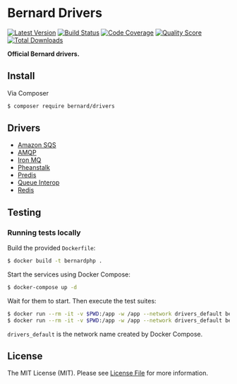 # Bernard Drivers

[![Latest Version](https://img.shields.io/github/release/bernardphp/drivers.svg?style=flat-square)](https://github.com/bernardphp/drivers/releases)
[![Build Status](https://img.shields.io/travis/bernardphp/drivers.svg?style=flat-square)](https://travis-ci.org/bernardphp/drivers)
[![Code Coverage](https://img.shields.io/scrutinizer/coverage/g/bernardphp/drivers.svg?style=flat-square)](https://scrutinizer-ci.com/g/bernardphp/drivers)
[![Quality Score](https://img.shields.io/scrutinizer/g/bernardphp/drivers.svg?style=flat-square)](https://scrutinizer-ci.com/g/bernardphp/drivers)
[![Total Downloads](https://img.shields.io/packagist/dt/bernard/drivers.svg?style=flat-square)](https://packagist.org/packages/bernard/drivers)

**Official Bernard drivers.**


## Install

Via Composer

```bash
$ composer require bernard/drivers
```


## Drivers

- [Amazon SQS](src/Sqs)
- [AMQP](src/Amqp)
- [Iron MQ](src/IronMQ)
- [Pheanstalk](src/Pheanstalk)
- [Predis](src/Predis)
- [Queue Interop](src/QueueInterop)
- [Redis](src/Redis)


## Testing

### Running tests locally

Build the provided `Dockerfile`:

```bash
$ docker build -t bernardphp .
```

Start the services using Docker Compose:

```bash
$ docker-compose up -d
```

Wait for them to start. Then execute the test suites:

```bash
$ docker run --rm -it -v $PWD:/app -w /app --network drivers_default bernard vendor/bin/phpunit
$ docker run --rm -it -v $PWD:/app -w /app --network drivers_default bernard vendor/bin/phpunit --group integration
```

`drivers_default` is the network name created by Docker Compose.


## License

The MIT License (MIT). Please see [License File](LICENSE) for more information.
